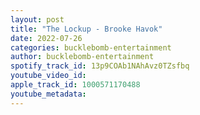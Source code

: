 ```yaml
---
layout: post
title: "The Lockup - Brooke Havok"
date: 2022-07-26
categories: bucklebomb-entertainment
author: bucklebomb-entertainment
spotify_track_id: 13p9COAb1NAhAvz0TZsfbq
youtube_video_id: 
apple_track_id: 1000571170488
youtube_metadata: 
---
```

